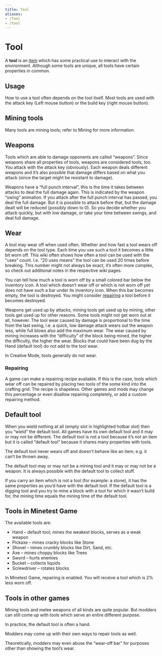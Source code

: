 ```yaml
---
title: Tool
aliases:
- /Tool
- /tool
---
```


# Tool

A **tool** is an [item](/for-players/items "Items") which has some practical use to interact with the environment. Although some tools are unique, all tools have certain properties in common.

Usage
-----

How to use a tool often depends on the tool itself. Most tools are used with the attack key (Left mouse button) or the build key (right mouse button).

Mining tools
------------

Many tools are mining tools; refer to Mining for more information.

Weapons
-------

Tools which are able to damage opponents are called “weapons”. Since weapons share all properties of tools, weapons are considered tools, too. You attack with the attack key (obviously). Each weapon deals different weapons and it’s also possible that damage differs based on what you attack (since the target might be resistant to damage).

Weapons have a “full punch interval”, this is the time it takes between attacks to deal the full damage again. This is indicated by the weapon “swing” animation. If you attack after the full punch interval has passed, you deal the full damage. But it is possible to attack before that, but the damage dealt will be reduced (possibly down to 0). So you decide whether you attack quickly, but with low damage, or take your time between swings, and deal full damage.

Wear
----

A tool may wear off when used often. Whether and how fast a tool wears off depends on the tool type. Each time you use such a tool it becomes a little bit worn off. This wiki often shows how often a tool can be used with the “uses” count. I.e. “20 uses means” the tool can be used 20 times before breaking. This number might not always be exact, it’s often more complex, so check out additional notes in the respective wiki pages.

You can tell how much a tool is worn off by a small colored bar below the inventory icon. A tool which doesn’t wear off or which is not worn off yet does not have such a bar under its inventory icon. When this bar becomes empty, the tool is destroyed. You might consider [repairing](#Repairing) a tool before it becomes destroyed.

Weapons get used up by attacks, mining tools get used up by mining, other tools get used up for other reasons. Some tools might not get worn out at all, however. The tool wear caused by damage is proportional to the time from the last swing, i.e. a quick, low damage attack wears out the weapon less, while full blows also add the maximum wear. The wear caused by mining increases with the “difficulty” of the block being mined, the higher the difficulty, the higher the wear. Blocks that could have been dug by the Hand (default tool) do not add to the tool wear.

In Creative Mode, tools generally do not wear.

### Repairing

A game can make a repairing recipe available. If this is the case, tools which wear off can be repaired by placing two tools of the some kind into the crafting grid. The recipe is shapeless. Other games and mods may change this percentage or even disallow repairing completely, or add a custom repairing method.

Default tool
------------

When you wield nothing at all (empty slot in highlighted hotbar slot) then you “wield” the default tool. All games have its own default tool and it may or may not be different. The default tool is not a tool because it’s not an item but it is called “default tool” because it shares many properties with tools.

The default tool never wears off and doesn’t behave like an item; e.g. it can’t be thrown away.

The default tool may or may not be a mining tool and it may or may not be a weapon. It is always possible with the default tool to collect stuff.

If you carry an item which is not a tool (for example: a stone), it has the same properties as you’d have with the default tool. If the default tool is a digging tool and you try to mine a block with a tool for which it wasn’t build for, the mining time equals the mining time of the default tool.

Tools in Minetest Game
-------------------------------------------------------------------------------------------

The available tools are:

* Hand – default tool; mines the weakest blocks, serves as a weak weapon
* Pickaxe – mines cracky blocks like Stone
* Shovel – mines crumbly blocks like Dirt, Sand, etc.
* Axe – mines choppy blocks like Trees
* Sword – hurts enemies
* Bucket – collects liquids
* Screwdriver – rotates blocks

In Minetest Game, repairing is enabled. You will receive a tool which is 2% less worn off.

Tools in other games
--------------------

Mining tools and melee weapons of all kinds are quite popular. But modders can still come up with tools which serve an entire different purpose.

In practice, the default tool is often a hand.

Modders may come up with their own ways to repair tools as well.

Theoretically, modders may even abuse the “wear-off bar” for purposes other than showing the tool’s wear.